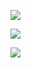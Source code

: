 ![](C:\Users\lenovo\AppData\Roaming\marktext\images\2024-04-17-16-42-15-image.png)

![](C:\Users\lenovo\AppData\Roaming\marktext\images\2024-04-17-16-42-23-image.png)

![](C:\Users\lenovo\AppData\Roaming\marktext\images\2024-04-17-16-42-40-image.png)
